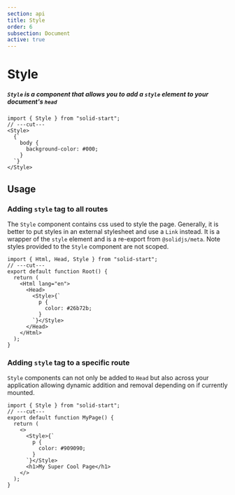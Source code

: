 ```yaml
---
section: api
title: Style
order: 6
subsection: Document
active: true
---
```


# Style

##### `Style` is a component that allows you to add a `style` element to your document's `head`


<div class="text-lg">

```tsx twoslash
import { Style } from "solid-start";
// ---cut---
<Style>
  {`
    body {
      background-color: #000;
    }
  `}
</Style>
```

</div>

<table-of-contents></table-of-contents>

## Usage

### Adding `style` tag to all routes

The `Style` component contains css used to style the page. Generally, it is better to put styles in an external stylesheet and use a `Link` instead. It is a wrapper of the `style` element and is a re-export from `@solidjs/meta`. Note styles provided to the `Style` component are not scoped.

```tsx twoslash
import { Html, Head, Style } from "solid-start";
// ---cut---
export default function Root() {
  return (
    <Html lang="en">
      <Head>
        <Style>{`
          p {
            color: #26b72b;
          }
        `}</Style>
      </Head>
    </Html>
  );
}
```

### Adding `style` tag to a specific route

`Style` components can not only be added to `Head` but also across your application allowing dynamic addition and removal depending on if currently mounted.

```tsx twoslash
import { Style } from "solid-start";
// ---cut---
export default function MyPage() {
  return (
    <>
      <Style>{`
        p {
          color: #909090;
        }
      `}</Style>
      <h1>My Super Cool Page</h1>
    </>
  );
}
```
